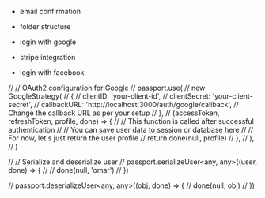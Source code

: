 - email confirmation

- folder structure

- login with google

- stripe integration

- login with facebook

// // OAuth2 configuration for Google
// passport.use(
// new GoogleStrategy(
// {
// clientID: 'your-client-id',
// clientSecret: 'your-client-secret',
// callbackURL: 'http://localhost:3000/auth/google/callback', // Change the callback URL as per your setup
// },
// (accessToken, refreshToken, profile, done) => {
// // This function is called after successful authentication
// // You can save user data to session or database here
// // For now, let's just return the user profile
// return done(null, profile)
// },
// ),
// )

// // Serialize and deserialize user
// passport.serializeUser<any, any>((user, done) => {
// // done(null, 'omar')
// })

// passport.deserializeUser<any, any>((obj, done) => {
// done(null, obj)
// })
